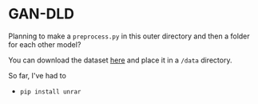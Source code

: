 # GAN-DLD
Planning to make a `preprocess.py` in this outer directory and then a folder for each other model?

You can download the dataset [here](https://cedar.buffalo.edu/NIJ/data/) and place it in a `/data` directory.

So far, I've had to 
- `pip install unrar`